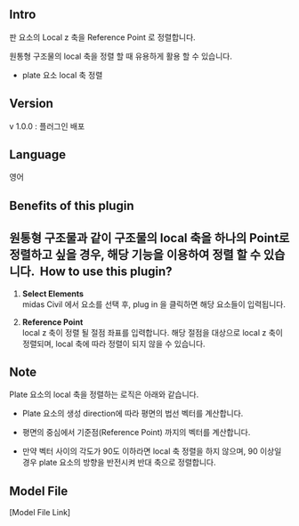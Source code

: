 
**Intro**
---------

판 요소의 Local z 축을 Reference Point 로 정렬합니다.

원통형 구조물의 local 축을 정렬 할 때 유용하게 활용 할 수 있습니다.

* plate 요소 local 축 정렬

**Version**
-----------

v 1.0.0 : 플러그인 배포

**Language**
------------

영어

**Benefits of this plugin**
---------------------------

원통형 구조물과 같이 구조물의 local 축을 하나의 Point로 정렬하고 싶을 경우, 해당 기능을 이용하여 정렬 할 수 있습니다.
![]()
**How to use this plugin?**
---------------------------



1.  **Select Elements**  
    midas Civil 에서 요소를 선택 후, plug in 을 클릭하면 해당 요소들이 입력됩니다.
    
2.  **Reference Point**  
    local z 축이 정렬 될 절점 좌표를 입력합니다. 해당 절점을 대상으로 local z 축이 정렬되며, local 축에 따라 정렬이 되지 않을 수 있습니다. 
    

**Note**
--------

Plate 요소의 local 축을 정렬하는 로직은 아래와 같습니다.

* Plate 요소의 생성 direction에 따라 평면의 법선 벡터를 계산합니다.

* 평면의 중심에서 기준점(Reference Point) 까지의 벡터를 계산합니다.

* 만약 벡터 사이의 각도가 90도 이하라면 local 축 정렬을 하지 않으며, 90 이상일 경우 plate 요소의 방향을 반전시켜 반대 축으로 정렬합니다.

**Model File**
--------------

[Model File Link] 



